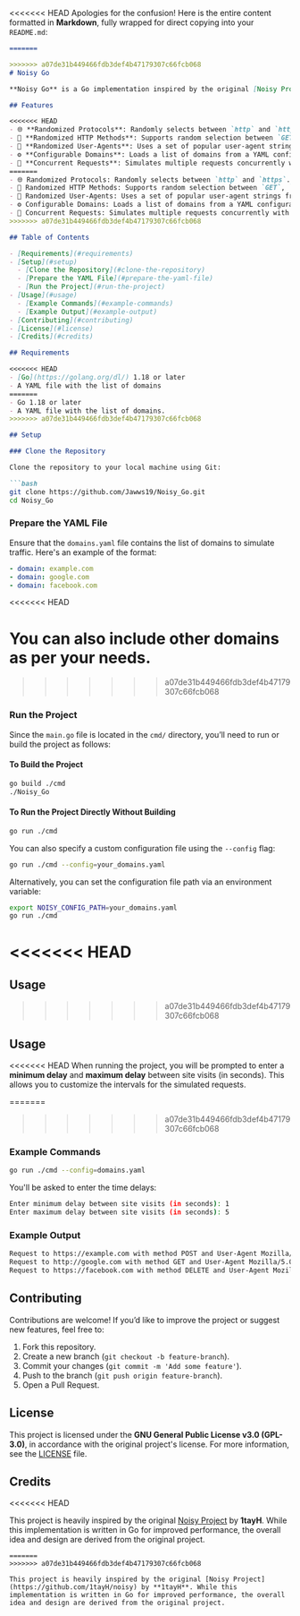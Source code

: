 <<<<<<< HEAD
Apologies for the confusion! Here is the entire content formatted in **Markdown**, fully wrapped for direct copying into your `README.md`:

```markdown
=======

>>>>>>> a07de31b449466fdb3def4b47179307c66fcb068
# Noisy Go

**Noisy Go** is a Go implementation inspired by the original [Noisy Project](https://github.com/1tayH/noisy). It generates random web traffic using various protocols, HTTP methods, and user-agents to simulate realistic browsing behavior across a list of domains.

## Features

<<<<<<< HEAD
- 🌐 **Randomized Protocols**: Randomly selects between `http` and `https`.
- 📨 **Randomized HTTP Methods**: Supports random selection between `GET`, `POST`, `PUT`, `DELETE`, `HEAD`.
- 👤 **Randomized User-Agents**: Uses a set of popular user-agent strings from different browsers and platforms.
- ⚙️ **Configurable Domains**: Loads a list of domains from a YAML configuration file.
- 🚀 **Concurrent Requests**: Simulates multiple requests concurrently with customizable delays.
=======
- 🌐 Randomized Protocols: Randomly selects between `http` and `https`.
- 📨 Randomized HTTP Methods: Supports random selection between `GET`, `POST`, `PUT`, `DELETE`, `HEAD`.
- 👤 Randomized User-Agents: Uses a set of popular user-agent strings from different browsers and platforms.
- ⚙️ Configurable Domains: Loads a list of domains from a YAML configuration file.
- 🚀 Concurrent Requests: Simulates multiple requests concurrently with customizable delays.
>>>>>>> a07de31b449466fdb3def4b47179307c66fcb068

## Table of Contents

- [Requirements](#requirements)
- [Setup](#setup)
  - [Clone the Repository](#clone-the-repository)
  - [Prepare the YAML File](#prepare-the-yaml-file)
  - [Run the Project](#run-the-project)
- [Usage](#usage)
  - [Example Commands](#example-commands)
  - [Example Output](#example-output)
- [Contributing](#contributing)
- [License](#license)
- [Credits](#credits)

## Requirements

<<<<<<< HEAD
- [Go](https://golang.org/dl/) 1.18 or later
- A YAML file with the list of domains
=======
- Go 1.18 or later
- A YAML file with the list of domains.
>>>>>>> a07de31b449466fdb3def4b47179307c66fcb068

## Setup

### Clone the Repository

Clone the repository to your local machine using Git:

```bash
git clone https://github.com/Jawws19/Noisy_Go.git
cd Noisy_Go
```

### Prepare the YAML File

Ensure that the `domains.yaml` file contains the list of domains to simulate traffic. Here's an example of the format:

```yaml
- domain: example.com
- domain: google.com
- domain: facebook.com
```
<<<<<<< HEAD

You can also include other domains as per your needs.
=======
>>>>>>> a07de31b449466fdb3def4b47179307c66fcb068

### Run the Project

Since the `main.go` file is located in the `cmd/` directory, you’ll need to run or build the project as follows:

#### To Build the Project

```bash
go build ./cmd
./Noisy_Go
```

#### To Run the Project Directly Without Building

```bash
go run ./cmd
```

You can also specify a custom configuration file using the `--config` flag:

```bash
go run ./cmd --config=your_domains.yaml
```

Alternatively, you can set the configuration file path via an environment variable:

```bash
export NOISY_CONFIG_PATH=your_domains.yaml
go run ./cmd
```
<<<<<<< HEAD
=======

## Usage
>>>>>>> a07de31b449466fdb3def4b47179307c66fcb068

## Usage

<<<<<<< HEAD
When running the project, you will be prompted to enter a **minimum delay** and **maximum delay** between site visits (in seconds). This allows you to customize the intervals for the simulated requests.

=======
>>>>>>> a07de31b449466fdb3def4b47179307c66fcb068
### Example Commands

```bash
go run ./cmd --config=domains.yaml
```

You'll be asked to enter the time delays:

```bash
Enter minimum delay between site visits (in seconds): 1
Enter maximum delay between site visits (in seconds): 5
```

### Example Output

```bash
Request to https://example.com with method POST and User-Agent Mozilla/5.0 (Windows NT 10.0; Win64; x64) AppleWebKit/537.36 (KHTML, like Gecko) Chrome/58.0.3029.110 Safari/537.3 returned status: 200 OK
Request to http://google.com with method GET and User-Agent Mozilla/5.0 (Macintosh; Intel Mac OS X 10_11_6) AppleWebKit/537.36 (KHTML, like Gecko) Chrome/52.0.2743.116 Safari/537.36 returned status: 200 OK
Request to https://facebook.com with method DELETE and User-Agent Mozilla/5.0 (Linux; Android 6.0; Nexus 5 Build/MRA58N) AppleWebKit/537.36 (KHTML, like Gecko) Chrome/50.0.2661.86 Mobile Safari/537.36 returned status: 403 Forbidden
```

## Contributing

Contributions are welcome! If you’d like to improve the project or suggest new features, feel free to:

1. Fork this repository.
2. Create a new branch (`git checkout -b feature-branch`).
3. Commit your changes (`git commit -m 'Add some feature'`).
4. Push to the branch (`git push origin feature-branch`).
5. Open a Pull Request.

## License

This project is licensed under the **GNU General Public License v3.0 (GPL-3.0)**, in accordance with the original project's license. For more information, see the [LICENSE](./LICENSE) file.

## Credits
<<<<<<< HEAD

This project is heavily inspired by the original [Noisy Project](https://github.com/1tayH/noisy) by **1tayH**. While this implementation is written in Go for improved performance, the overall idea and design are derived from the original project.
```
=======
>>>>>>> a07de31b449466fdb3def4b47179307c66fcb068

This project is heavily inspired by the original [Noisy Project](https://github.com/1tayH/noisy) by **1tayH**. While this implementation is written in Go for improved performance, the overall idea and design are derived from the original project.
```
